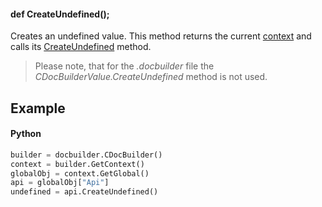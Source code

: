#### def CreateUndefined();

Creates an undefined value. This method returns the current [context](../../CDocBuilderContext/index.md) and calls its [CreateUndefined](../../CDocBuilderContext/CreateUndefined/index.md) method.

> Please note, that for the *.docbuilder* file the *CDocBuilderValue.CreateUndefined* method is not used.

## Example

#### Python

``` python
builder = docbuilder.CDocBuilder()
context = builder.GetContext()
globalObj = context.GetGlobal()
api = globalObj["Api"]
undefined = api.CreateUndefined()
```
